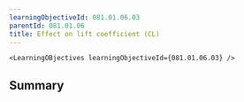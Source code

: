 ```yaml
---
learningObjectiveId: 081.01.06.03
parentId: 081.01.06
title: Effect on lift coefficient (CL)
---
```


```tsx eval
<LearningOBjectives learningObjectiveId={081.01.06.03} />
```

## Summary
